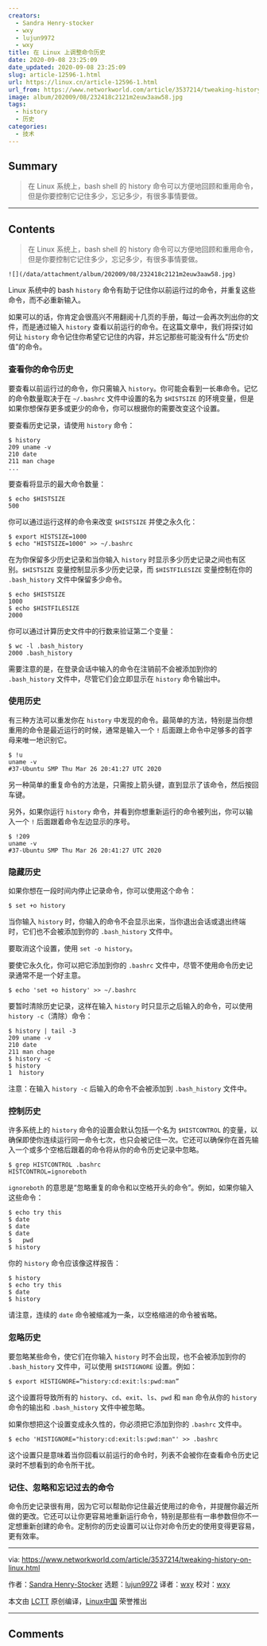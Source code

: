 ```yaml
---
creators:
  - Sandra Henry-stocker
  - wxy
  - lujun9972
  - wxy
title: 在 Linux 上调整命令历史
date: 2020-09-08 23:25:09
date_updated: 2020-09-08 23:25:09
slug: article-12596-1.html
url: https://linux.cn/article-12596-1.html
url_from: https://www.networkworld.com/article/3537214/tweaking-history-on-linux.html
image: album/202009/08/232418c2121m2euw3aaw58.jpg
tags:
  - history
  - 历史
categories:
  - 技术
---
```


## Summary

> 在 Linux 系统上，bash shell 的 history 命令可以方便地回顾和重用命令，但是你要控制它记住多少，忘记多少，有很多事情要做。

***

<!-- more -->

## Contents

> 
> 在 Linux 系统上，bash shell 的 history 命令可以方便地回顾和重用命令，但是你要控制它记住多少，忘记多少，有很多事情要做。
> 
> 
> 

`![](/data/attachment/album/202009/08/232418c2121m2euw3aaw58.jpg)`

Linux 系统中的 bash `history` 命令有助于记住你以前运行过的命令，并重复这些命令，而不必重新输入。

如果可以的话，你肯定会很高兴不用翻阅十几页的手册，每过一会再次列出你的文件，而是通过输入 `history` 查看以前运行的命令。在这篇文章中，我们将探讨如何让 `history` 命令记住你希望它记住的内容，并忘记那些可能没有什么“历史价值”的命令。

### 查看你的命令历史

要查看以前运行过的命令，你只需输入 `history`。你可能会看到一长串命令。记忆的命令数量取决于在 `~/.bashrc` 文件中设置的名为 `$HISTSIZE` 的环境变量，但是如果你想保存更多或更少的命令，你可以根据你的需要改变这个设置。

要查看历史记录，请使用 `history` 命令：

```shell
$ history
209 uname -v
210 date
211 man chage
...
```

要查看将显示的最大命令数量：

```shell
$ echo $HISTSIZE
500
```

你可以通过运行这样的命令来改变 `$HISTSIZE` 并使之永久化：

```shell
$ export HISTSIZE=1000
$ echo "HISTSIZE=1000" >> ~/.bashrc
```

在为你保留多少历史记录和当你输入 `history` 时显示多少历史记录之间也有区别。`$HISTSIZE` 变量控制显示多少历史记录，而 `$HISTFILESIZE` 变量控制在你的 `.bash_history` 文件中保留多少命令。

```shell
$ echo $HISTSIZE
1000
$ echo $HISTFILESIZE
2000
```

你可以通过计算历史文件中的行数来验证第二个变量：

```shell
$ wc -l .bash_history
2000 .bash_history
```

需要注意的是，在登录会话中输入的命令在注销前不会被添加到你的 `.bash_history` 文件中，尽管它们会立即显示在 `history` 命令输出中。

### 使用历史

有三种方法可以重发你在 `history` 中发现的命令。最简单的方法，特别是当你想重用的命令是最近运行的时候，通常是输入一个 `!` 后面跟上命令中足够多的首字母来唯一地识别它。

```shell
$ !u
uname -v
#37-Ubuntu SMP Thu Mar 26 20:41:27 UTC 2020
```

另一种简单的重复命令的方法是，只需按上箭头键，直到显示了该命令，然后按回车键。

另外，如果你运行 `history` 命令，并看到你想重新运行的命令被列出，你可以输入一个 `!` 后面跟着命令左边显示的序号。

```shell
$ !209
uname -v
#37-Ubuntu SMP Thu Mar 26 20:41:27 UTC 2020
```

### 隐藏历史

如果你想在一段时间内停止记录命令，你可以使用这个命令：

```shell
$ set +o history
```

当你输入 `history` 时，你输入的命令不会显示出来，当你退出会话或退出终端时，它们也不会被添加到你的 `.bash_history` 文件中。

要取消这个设置，使用 `set -o history`。

要使它永久化，你可以把它添加到你的 `.bashrc` 文件中，尽管不使用命令历史记录通常不是一个好主意。

```shell
$ echo 'set +o history' >> ~/.bashrc
```

要暂时清除历史记录，这样在输入 `history` 时只显示之后输入的命令，可以使用 `history -c`（清除）命令：

```shell
$ history | tail -3
209 uname -v
210 date
211 man chage
$ history -c
$ history
1  history
```

注意：在输入 `history -c` 后输入的命令不会被添加到 `.bash_history` 文件中。

### 控制历史

许多系统上的 `history` 命令的设置会默认包括一个名为 `$HISTCONTROL` 的变量，以确保即使你连续运行同一命令七次，也只会被记住一次。它还可以确保你在首先输入一个或多个空格后跟着的命令将从你的命令历史记录中忽略。

```shell
$ grep HISTCONTROL .bashrc
HISTCONTROL=ignoreboth
```

`ignoreboth` 的意思是“忽略重复的命令和以空格开头的命令”。例如，如果你输入这些命令：

```shell
$ echo try this
$ date
$ date
$ date
$   pwd
$ history
```

你的 `history` 命令应该像这样报告：

```shell
$ history
$ echo try this
$ date
$ history
```

请注意，连续的 `date` 命令被缩减为一条，以空格缩进的命令被省略。

### 忽略历史

要忽略某些命令，使它们在你输入 `history` 时不会出现，也不会被添加到你的 `.bash_history` 文件中，可以使用 `$HISTIGNORE` 设置。例如：

```shell
$ export HISTIGNORE=”history:cd:exit:ls:pwd:man”
```

这个设置将导致所有的 `history`、`cd`、`exit`、`ls`、`pwd` 和 `man` 命令从你的 `history` 命令的输出和 `.bash_history` 文件中被忽略。

如果你想把这个设置变成永久性的，你必须把它添加到你的 `.bashrc` 文件中。

```shell
$ echo 'HISTIGNORE="history:cd:exit:ls:pwd:man"' >> .bashrc
```

这个设置只是意味着当你回看以前运行的命令时，列表不会被你在查看命令历史记录时不想看到的命令所干扰。

### 记住、忽略和忘记过去的命令

命令历史记录很有用，因为它可以帮助你记住最近使用过的命令，并提醒你最近所做的更改。它还可以让你更容易地重新运行命令，特别是那些有一串参数但你不一定想重新创建的命令。定制你的历史设置可以让你对命令历史的使用变得更容易，更有效率。

---

via: <https://www.networkworld.com/article/3537214/tweaking-history-on-linux.html>

作者：[Sandra Henry-Stocker](https://www.networkworld.com/author/Sandra-Henry_Stocker/) 选题：[lujun9972](https://github.com/lujun9972) 译者：[wxy](https://github.com/wxy) 校对：[wxy](https://github.com/wxy)

本文由 [LCTT](https://github.com/LCTT/TranslateProject) 原创编译，[Linux中国](https://linux.cn/) 荣誉推出

***

## Comments

